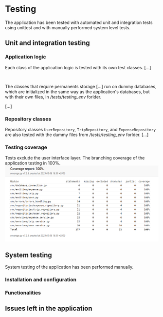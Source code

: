 # Testing
The application has been tested with automated unit and integration tests using unittest and with manually performed system level tests. 

## Unit and integration testing

### Application logic
Each class of the application logic is tested with its own test classes. [...]

</br>

The classes that require permanents storage [...] run on dummy databases, which are initialized in the same way as the application's databases, but with their own files, in */tests/testing_env* forlder. 

[...]

### Repository classes
Repository classes `UserRepository`, `TripRepository`, and `ExpenseRepository` are also tested with the dummy files from */tests/testing_env* forlder. [...]

### Testing coverage
Tests exclude the user interface layer. The branching coverage of the application testing in 100%. </br>
<img src="pictures/coverage-report.png"> 

## System testing
System testing of the application has been performed manually. 

### Installation and configuration

### Functionalities

## Issues left in the application
